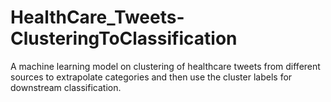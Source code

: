 # HealthCare_Tweets-ClusteringToClassification
A machine learning model on clustering of healthcare tweets from different sources to extrapolate categories and then use the cluster labels for downstream classification.
